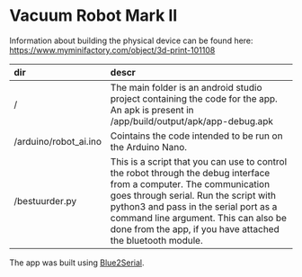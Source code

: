 # Vacuum Robot Mark II 

Information about building the physical device can be found here: https://www.myminifactory.com/object/3d-print-101108

| dir | descr |
| :------------ | :--------- |
|/ | The main folder is an android studio project containing the code for the app. An apk is present in /app/build/output/apk/app-debug.apk |
|/arduino/robot_ai.ino | Cointains the code intended to be run on the Arduino Nano. |
|/bestuurder.py | This is a script that you can use to control the robot through the debug interface from a computer. The communication goes through serial. Run the script with python3 and pass in the serial port as a command line argument. This can also be done from the app, if you have attached the bluetooth module. |

The app was built using [Blue2Serial](https://github.com/MacroYau/Blue2Serial).
